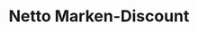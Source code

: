 ---
title: "Netto Marken-Discount"
url: /berlin/netto-marken-discount-gerichtstrasse/
shop: Supermarkt
---